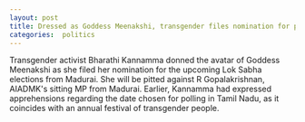 ```yaml
---
layout: post
title: Dressed as Goddess Meenakshi, transgender files nomination for polls 
categories:  politics
---
```

Transgender activist Bharathi Kannamma donned the avatar of Goddess Meenakshi as she filed her nomination for the upcoming Lok Sabha elections from Madurai. She will be pitted against R Gopalakrishnan, AIADMK's sitting MP from Madurai. Earlier, Kannamma had expressed apprehensions regarding the date chosen for polling in Tamil Nadu, as it coincides with an annual festival of transgender people.